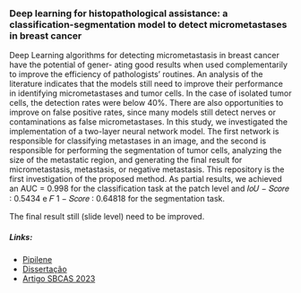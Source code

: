 ### Deep learning for histopathological assistance: a classification-segmentation model to detect micrometastases in breast cancer

Deep Learning algorithms for detecting micrometastasis in breast cancer have the potential of gener-
ating good results when used complementarily to improve the efficiency of pathologists’ routines. An
analysis of the literature indicates that the models still need to improve their performance in identifying
micrometastases and tumor cells. In the case of isolated tumor cells, the detection rates were below
40%. There are also opportunities to improve on false positive rates, since many models still detect
nerves or contaminations as false micrometastases. In this study, we investigated the implementation
of a two-layer neural network model. The first network is responsible for classifying metastases in an
image, and the second is responsible for performing the segmentation of tumor cells, analyzing the size
of the metastatic region, and generating the final result for micrometastasis, metastasis, or negative
metastasis. This repository is the first investigation of the proposed method. As partial results, we achieved
an AUC = 0.998 for the classification task at the patch level and 𝐼𝑜𝑈 − 𝑆𝑐𝑜𝑟𝑒 ∶ 0.5434 e 𝐹 1 − 𝑆𝑐𝑜𝑟𝑒 ∶ 0.64818 for
the segmentation task.

The final result still (slide level) need to be improved.

##### Links:
- [Pipilene](https://github.com/gabrielakuhn/claseg/files/11781803/pipilene.pdf)
- [Dissertação](http://www.repositorio.jesuita.org.br/handle/UNISINOS/12439)
- [Artigo SBCAS 2023](https://sol.sbc.org.br/index.php/sbcas/article/view/25307)
